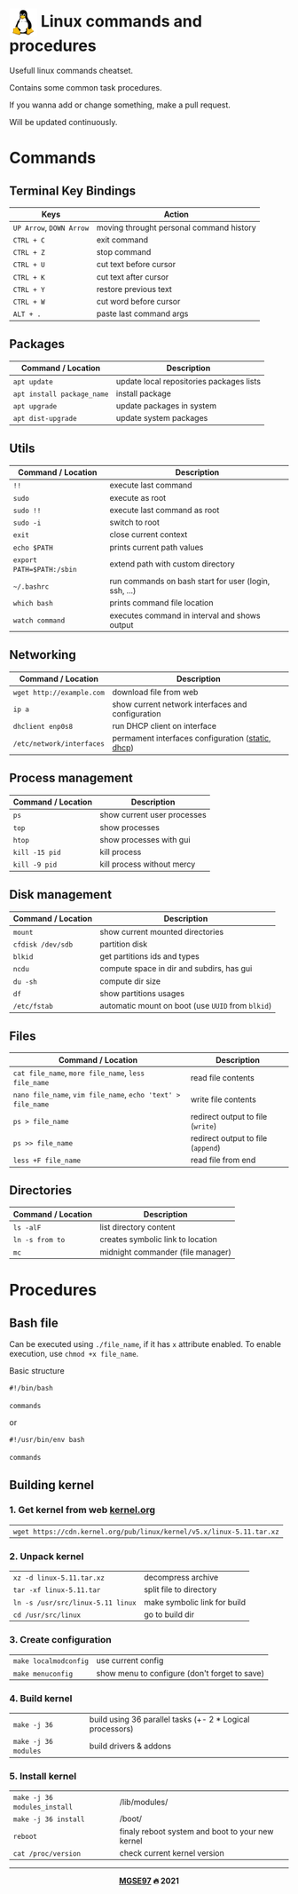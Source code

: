 # <img align="center" alt="Linux" width="50px" src="https://raw.githubusercontent.com/github/explore/80688e429a7d4ef2fca1e82350fe8e3517d3494d/topics/linux/linux.png" /> Linux commands and procedures

Usefull linux commands cheatset.

Contains some common task procedures.

If you wanna add or change something, make a pull request.

Will be updated continuously.

# Commands

## Terminal Key Bindings
|Keys|Action|
|----|------|
|`UP Arrow`, `DOWN Arrow`|moving throught personal command history|
|`CTRL + C`|exit command|
|`CTRL + Z`|stop command|
|`CTRL + U`|cut text before cursor|
|`CTRL + K`|cut text after cursor|
|`CTRL + Y`|restore previous text|
|`CTRL + W`|cut word before cursor|
|`ALT + .`|paste last command args|

## Packages

|Command / Location|Description|
|------------------|-----------|
|`apt update`|update local repositories packages lists|
|`apt install package_name`|install package|
|`apt upgrade`|update packages in system|
|`apt dist-upgrade`|update system packages|

## Utils

|Command / Location|Description|
|------------------|-----------|
|`!!`|execute last command|
|`sudo`|execute as root|
|`sudo !!`|execute last command as root|
|`sudo -i`|switch to root|
|`exit`|close current context|
|`echo $PATH`|prints current path values|
|`export PATH=$PATH:/sbin`|extend path with custom directory|
|`~/.bashrc`|run commands on bash start for user (login, ssh, ...)|
|`which bash`|prints command file location|
|`watch command`|executes command in interval and shows output|

## Networking

|Command / Location|Description|
|------------------|-----------|
|`wget http://example.com`|download file from web|
|`ip a`|show current network interfaces and configuration|
|`dhclient enp0s8`|run DHCP client on interface|
|`/etc/network/interfaces`|permament interfaces configuration ([static](files/interfaces_static), [dhcp](files/interfaces_automatic))|

## Process management

|Command / Location|Description|
|------------------|-----------|
|`ps`|show current user processes|
|`top`|show processes|
|`htop`|show processes with gui|
|`kill -15 pid`|kill process|
|`kill -9 pid`|kill process without mercy|

## Disk management

|Command / Location|Description|
|------------------|-----------|
|`mount`|show current mounted directories|
|`cfdisk /dev/sdb`|partition disk|
|`blkid`|get partitions ids and types|
|`ncdu`|compute space in dir and subdirs, has gui|
|`du -sh`|compute dir size|
|`df`|show partitions usages|
|`/etc/fstab`|automatic mount on boot (use `UUID` from `blkid`)|

## Files

|Command / Location|Description|
|------------------|-----------|
|`cat file_name`, `more file_name`, `less file_name`|read file contents|
|`nano file_name`, `vim file_name`, `echo 'text' > file_name`|write file contents|
|`ps > file_name`|redirect output to file (`write`)|
|`ps >> file_name`|redirect output to file (`append`)|
|`less +F file_name`|read file from end|

## Directories

|Command / Location|Description|
|------------------|-----------|
|`ls -alF`|list directory content|
|`ln -s from to`|creates symbolic link to location|
|`mc`|midnight commander (file manager)|

# Procedures

## Bash file

Can be executed using `./file_name`, if it has `x` attribute enabled.
To enable execution, use `chmod +x file_name`.

Basic structure
```
#!/bin/bash

commands
```
or
```
#!/usr/bin/env bash

commands
```

## Building kernel

### 1. Get kernel from web [kernel.org](https://kernel.org)

<table>
    <tr><td><code>wget https://cdn.kernel.org/pub/linux/kernel/v5.x/linux-5.11.tar.xz</code></td></tr>
</table>

### 2. Unpack kernel

<table>
    <tr><td><code>xz -d linux-5.11.tar.xz</code></td><td>decompress archive</td></tr>
    <tr><td><code>tar -xf linux-5.11.tar</code></td><td>split file to directory</td></tr>
    <tr><td><code>ln -s /usr/src/linux-5.11 linux</code></td><td>make symbolic link for build</td></tr>
    <tr><td><code>cd /usr/src/linux</code></td><td>go to build dir</td></tr>
</table>

### 3. Create configuration

<table>
    <tr><td><code>make localmodconfig</code></td><td>use current config</td></tr>
    <tr><td><code>make menuconfig</code></td><td>show menu to configure (don't forget to save)</td></tr>
</table>

### 4. Build kernel

<table>
    <tr><td><code>make -j 36</code></td><td>build using 36 parallel tasks (+- 2 * Logical processors)</td></tr>
    <tr><td><code>make -j 36 modules</code></td><td>build drivers & addons</td></tr>
</table>

### 5. Install kernel

<table>
    <tr><td><code>make -j 36 modules_install</code></td><td>/lib/modules/</td></tr>
    <tr><td><code>make -j 36 install</code></td><td>/boot/</td></tr>
    <tr><td><code>reboot</code></td><td>finaly reboot system and boot to your new kernel</td></tr>
    <tr><td><code>cat /proc/version</code></td><td>check current kernel version</td></tr>
</table>

---

<p align="center">
    <b><a href="https://github.com/MGSE97" target="_blank">MGSE97</a> 🔥 2021</b>
</div>
